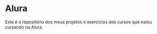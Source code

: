 # Alura
Este é o repositório dos meus projetos e exercícios dos cursos que estou cursando na Alura.
